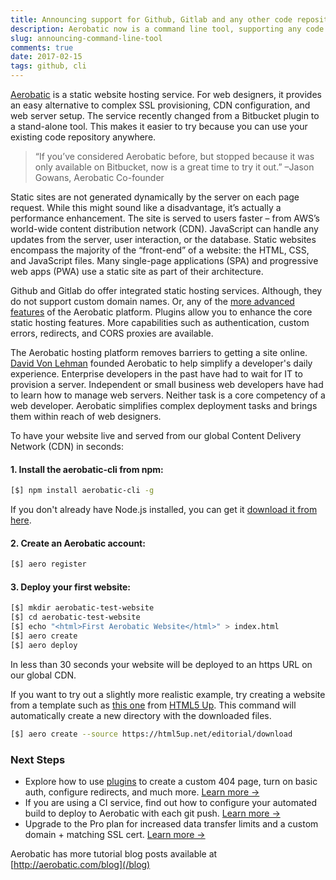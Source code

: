 ```yaml
---
title: Announcing support for Github, Gitlab and any other code repository host
description: Aerobatic now is a command line tool, supporting any code Repository, including Github
slug: announcing-command-line-tool
comments: true
date: 2017-02-15
tags: github, cli
---
```


[Aerobatic](https://www.aerobatic.com) is a static website hosting service.  For web designers, it provides an easy alternative to complex SSL provisioning, CDN configuration, and web server setup. The service recently changed from a Bitbucket plugin to a stand-alone tool. This makes it easier to try because you can use your existing code repository anywhere.

> “If you’ve considered Aerobatic before, but stopped because it was only available on Bitbucket, now is a great time to try it out.” –Jason Gowans, Aerobatic Co-founder

Static sites are not generated dynamically by the server on each page request. While this might sound like a disadvantage, it’s actually a performance enhancement. The site is served to users faster – from AWS’s world-wide content distribution network (CDN). JavaScript can handle any updates from the server, user interaction, or the database. Static websites encompass the majority of the “front-end” of a website: the HTML, CSS, and JavaScript files.   Many single-page applications (SPA) and progressive web apps (PWA) use a static site as part of their architecture.

Github and Gitlab do offer integrated static hosting services. Although, they do not support custom domain names. Or, any of the [more advanced features](https://www.aerobatic.com/#features) of the Aerobatic platform. Plugins allow you to enhance the core static hosting features. More capabilities such as authentication, custom errors, redirects, and CORS proxies are available.

The Aerobatic hosting platform removes barriers to getting a site online. [David Von Lehman](https://www.aerobatic.com/about/) founded Aerobatic to help simplify a developer's daily experience. Enterprise developers in the past have had to wait for IT to provision a server. Independent or small business web developers have had to learn how to manage web servers. Neither task is a core competency of a web developer. Aerobatic simplifies complex deployment tasks and brings them within reach of web designers.

To have your website live and served from our global Content Delivery Network (CDN) in seconds:

#### 1. Install the aerobatic-cli from npm:

~~~bash
[$] npm install aerobatic-cli -g
~~~

If you don't already have Node.js installed, you can get it [download it from here](https://nodejs.org/en/).

#### 2. Create an Aerobatic account:

~~~bash
[$] aero register
~~~

#### 3. Deploy your first website:

~~~sh
[$] mkdir aerobatic-test-website
[$] cd aerobatic-test-website
[$] echo "<html>First Aerobatic Website</html>" > index.html
[$] aero create
[$] aero deploy
~~~

In less than 30 seconds your website will be deployed to an https URL on our global CDN.

If you want to try out a slightly more realistic example, try creating a website from a template such as [this one](https://html5up.net/editorial) from [HTML5 Up](https://html5up.net/). This command will automatically create a new directory with the downloaded files.

~~~sh
[$] aero create --source https://html5up.net/editorial/download
~~~

### Next Steps

* Explore how to use [plugins](/docs/configuration/#plugins) to create a custom 404 page, turn on basic auth, configure redirects, and much more. [Learn more &#8594;](/docs/configuration/#plugins)
* If you are using a CI service, find out how to configure your automated build to deploy to Aerobatic with each git push. [Learn more &#8594;](/docs/continuous-deployment/)
* Upgrade to the Pro plan for increased data transfer limits and a custom domain + matching SSL cert. [Learn more &#8594;](/docs/custom-domains-ssl/)

Aerobatic has more tutorial blog posts available at [http://aerobatic.com/blog](/blog)

